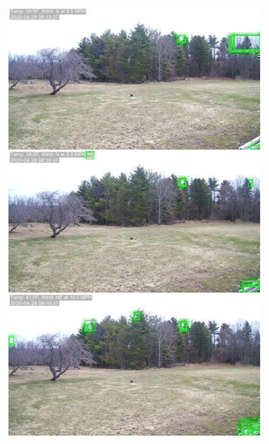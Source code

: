![20200428-080522-083527](in/20200428/20200428-080522-083527_0_.jpg)
![20200428-083532-090537](in/20200428/20200428-083532-090537_0_.jpg)
![20200428-090542-093547](in/20200428/20200428-090542-093547_0_.jpg)
